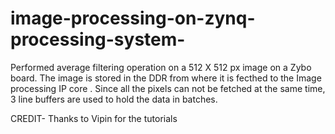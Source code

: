 # image-processing-on-zynq-processing-system-

Performed average filtering operation on a 512 X 512 px image on a Zybo board. The image is stored in the DDR from where it is fecthed to the Image processing IP core . Since all the pixels can not be fetched at the same time, 3 line buffers are used to hold the data in batches.

CREDIT- Thanks to Vipin for the tutorials 
